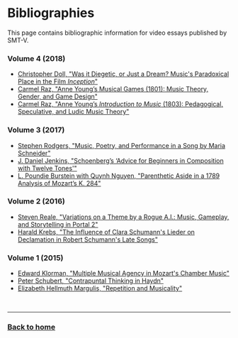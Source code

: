 # Bibliographies

This page contains bibliographic information for video essays published by SMT-V.

### Volume 4 (2018)
- [Christopher Doll, "Was it Diegetic, or Just a Dream? Music's Paradoxical Place in the Film *Inception*"](4_1_Doll.pdf)
- [Carmel Raz, "Anne Young’s Musical Games (1801): Music Theory, Gender, and Game Design"](4_2_Raz.pdf)
- [Carmel Raz, "Anne Young’s *Introduction to Music* (1803): Pedagogical, Speculative, and Ludic Music Theory"](4_3_Raz.pdf)

### Volume 3 (2017)
- [Stephen Rodgers, "Music, Poetry, and Performance in a Song by Maria Schneider"](3_3_Rodgers.pdf)
- [J. Daniel Jenkins, "Schoenberg’s ‘Advice for Beginners in Composition with Twelve Tones'"](3_2_Jenkins.pdf)
- [L. Poundie Burstein with Quynh Nguyen, "Parenthetic Aside in a 1789 Analysis of Mozart’s K. 284"](3_1_Burstein_Nguyen.pdf)

### Volume 2 (2016)
- [Steven Reale, "Variations on a Theme by a Rogue A.I.: Music, Gameplay, and Storytelling in Portal 2"](volume2.md#variations-on-a-theme-by-a-rogue-ai-music-gameplay-and-storytelling-in-portal-2-part-1-of-2)
- [Harald Krebs, "The Influence of Clara Schumann's Lieder on Declamation in Robert Schumann's Late Songs"](2_1_Krebs.pdf)

### Volume 1 (2015)
- [Edward Klorman, "Multiple Musical Agency in Mozart's Chamber Music"](volume1.md#multiple-musical-agency-in-mozarts-chamber-music)
- [Peter Schubert, "Contrapuntal Thinking in Haydn"](1_2_Schubert.pdf)
- [Elizabeth Hellmuth Margulis, "Repetition and Musicality"](volume1.md#repetition-and-musicality)

<p>&nbsp;</p>
<hr>

<h3><a href="{{ "/" | relative_url }}">Back to home</a></h3>
